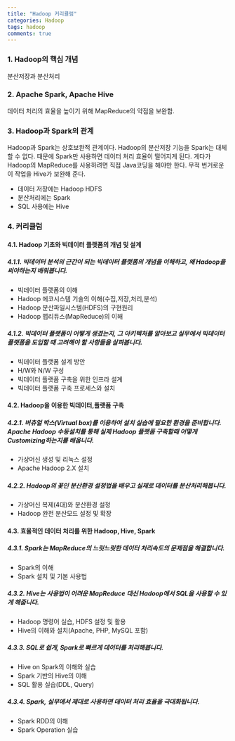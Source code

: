 ```yaml
---
title: "Hadoop 커리큘럼"
categories: Hadoop
tags: hadoop
comments: true
---
```


### 1. Hadoop의 핵심 개념

분산저장과 분산처리

### 2. Apache Spark, Apache Hive

데이터 처리의 효율을 높이기 위해 MapReduce의 약점을 보완함.

### 3. Hadoop과 Spark의 관계

Hadoop과 Spark는 상호보완적 관계이다. Hadoop의 분산저장 기능을 Spark는 대체할 수 없다. 때문에 Spark만 사용하면 데이터 처리 효율이 떨어지게 된다. 게다가 Hadoop의 MapReduce를 사용하려면 직접 Java코딩을 해야만 한다. 무적 번거로운 이 작업을 Hive가 보완해 준다.

- 데이터 저장에는 Hadoop HDFS
- 분산처리에는 Spark
- SQL 사용에는 Hive

### 4. 커리큘럼

#### 4.1. Hadoop 기초와 빅데이터 플랫폼의 개념 및 설계

##### 4.1.1. 빅데이터 분석의 근간이 되는 빅데이터 플랫폼의 개념을 이해하고, 왜 Hadoop을 써야하는지 배워봅니다.

- 빅데이터 플랫폼의 이해
- Hadoop 에코시스템 기술의 이해(수집,저장,처리,분석)
- Hadoop 분산파일시스템(HDFS)의 구현원리
- Hadoop 맵리듀스(MapReduce)의 이해

##### 4.1.2. 빅데이터 플랫폼이 어떻게 생겼는지, 그 아키텍처를 알아보고 실무에서 빅데이터 플랫폼을 도입할 때 고려해야 할 사항들을 살펴봅니다.

- 빅데이터 플랫폼 설계 방안
- H/W와 N/W 구성
- 빅데이터 플랫폼 구축을 위한 인프라 설계
- 빅데이터 플랫폼 구축 프로세스와 설치

#### 4.2. Hadoop을 이용한 빅데이터,플랫폼 구축

##### 4.2.1. 버츄얼 박스(Virtual box)를 이용하여 설치 실습에 필요한 환경을 준비합니다. Apache Hadoop 수동설치를 통해 실제 Hadoop 플랫폼 구축할때 어떻게 Customizing하는지를 배웁니다.

- 가상머신 생성 및 리눅스 설정
- Apache Hadoop 2.X 설치

##### 4.2.2. Hadoop의 꽃인 분산환경 설정법을 배우고 실제로 데이터를 분산처리해봅니다.

- 가상머신 복제(4대)와 분산환경 설정
- Hadoop 완전 분산모드 설정 및 확장

#### 4.3. 효율적인 데이터 처리를 위한 Hadoop, Hive, Spark

##### 4.3.1. Spark는 MapReduce의 느릿느릿한 데이터 처리속도의 문제점을 해결합니다.

- Spark의 이해
- Spark 설치 및 기본 사용법

##### 4.3.2. Hive는 사용법이 어려운 MapReduce 대신 Hadoop에서 SQL을 사용할 수 있게 해줍니다.

- Hadoop 명령어 실습, HDFS 설정 및 활용
- Hive의 이해와 설치(Apache, PHP, MySQL 포함)

##### 4.3.3. SQL로 쉽게, Spark로 빠르게 데이터를 처리해봅니다.

- Hive on Spark의 이해와 실습
- Spark 기반의 Hive의 이해
- SQL 활용 실습(DDL, Query)

##### 4.3.4. Spark, 실무에서 제대로 사용하면 데이터 처리 효율을 극대화됩니다.

- Spark RDD의 이해
- Spark Operation 실습